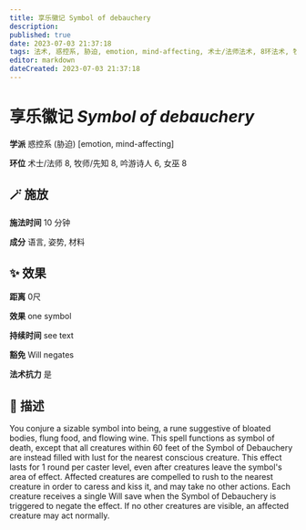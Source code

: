 ```yaml
---
title: 享乐徽记 Symbol of debauchery
description: 
published: true
date: 2023-07-03 21:37:18
tags: 法术, 惑控系, 胁迫, emotion, mind-affecting, 术士/法师法术, 8环法术, 牧师/先知法术, 吟游诗人法术, 6环法术, 女巫法术
editor: markdown
dateCreated: 2023-07-03 21:37:18
---
```


# **享乐徽记** *Symbol of debauchery*

**学派** 惑控系 (胁迫) \[emotion, mind-affecting\] 

**环位** 术士/法师 8, 牧师/先知 8, 吟游诗人 6, 女巫 8

## 🪄 施放

**施法时间** 10 分钟

**成分** 语言, 姿势, 材料

## ✨ 效果  

**距离** 0尺 

**效果** one symbol 

**持续时间** see text 

**豁免** Will negates

**法术抗力** 是

## 📖 描述

You conjure a sizable symbol into being, a rune suggestive of bloated bodies, flung food, and flowing wine. This spell functions as symbol of death, except that all creatures within 60 feet of the Symbol of Debauchery are instead filled with lust for the nearest conscious creature. This effect lasts for 1 round per caster level, even after creatures leave the symbol's area of effect. Affected creatures are compelled to rush to the nearest creature in order to caress and kiss it, and may take no other actions. Each creature receives a single Will save when the Symbol of Debauchery is triggered to negate the effect. If no other creatures are visible, an affected creature may act normally.
    